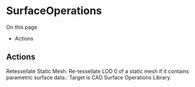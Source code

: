 # SurfaceOperations

On this page 

  * Actions





## Actions

Retessellate Static Mesh. Re-tessellate LOD 0 of a static mesh if it contains parametric surface data.: Target is CAD Surface Operations Library.


